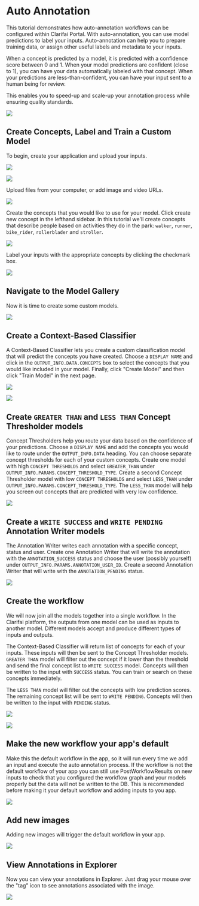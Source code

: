 # Auto Annotation

This tutorial demonstrates how auto-annotation workflows can be configured within Clarifai Portal. With auto-annotation, you can use model predictions to label your inputs. Auto-annotation can help you to prepare training data, or assign other useful labels and metadata to your inputs.

When a concept is predicted by a model, it is predicted with a confidence score between 0 and 1. When your model predictions are confident \(close to 1\), you can have your data automatically labeled with that concept. When your predictions are less-than-confident, you can have your input sent to a human being for review.

This enables you to speed-up and scale-up your annotation process while ensuring quality standards.

![](../../.gitbook/assets/auto_annotation%20%281%29.jpg)

## Create Concepts, Label and Train a Custom Model

To begin, create your application and upload your inputs.

![](../../.gitbook/assets/create_auto_annotation_demo%20%281%29%20%282%29%20%282%29%20%282%29%20%282%29%20%282%29.jpg)

![](../../.gitbook/assets/auto_annotation_app_details%20%281%29.jpg)

Upload files from your computer, or add image and video URLs.

![](../../.gitbook/assets/add_inputs_auto_demo%20%281%29%20%283%29%20%283%29%20%283%29%20%283%29%20%281%29.jpg)

Create the concepts that you would like to use for your model. Click create new concept in the lefthand sidebar. In this tutorial we'll create concepts that describe people based on activities they do in the park: `walker`, `runner`, `bike_rider`, `rollerblader` and `stroller`.

![](../../.gitbook/assets/create_concepts_auto_a%20%281%29%20%282%29%20%282%29%20%282%29%20%282%29%20%282%29.jpg)

Label your inputs with the appropriate concepts by clicking the checkmark box.

![](../../.gitbook/assets/label_inputs_aa%20%281%29%20%281%29%20%282%29%20%283%29%20%283%29%20%283%29%20%283%29.jpg)

## Navigate to the Model Gallery

Now it is time to create some custom models.

![](../../.gitbook/assets/model_gallery%20%281%29%20%283%29%20%283%29%20%282%29%20%282%29.jpg)

## Create a Context-Based Classifier

A Context-Based Classifier lets you create a custom classification model that will predict the concepts you have created. Choose a `DISPLAY NAME` and click in the `OUTPUT_INFO.DATA.CONCEPTS` box to select the concepts that you would like included in your model. Finally, click "Create Model" and then click "Train Model" in the next page.

![](../../.gitbook/assets/create_cbc_aa%20%281%29%20%282%29%20%282%29%20%282%29%20%282%29%20%282%29.jpg)

![](../../.gitbook/assets/train_cbc_aa%20%281%29%20%282%29%20%282%29%20%282%29%20%282%29%20%282%29.jpg)

## Create `GREATER THAN` and `LESS THAN` Concept Thresholder models

Concept Thresholders help you route your data based on the confidence of your predictions. Choose a `DISPLAY NAME` and add the concepts you would like to route under the `OUTPUT_INFO.DATA` heading. You can choose separate concept thresholds for each of your custom concepts. Create one model with high `CONCEPT THRESHOLDS` and select `GREATER_THAN` under `OUTPUT_INFO.PARAMS.CONCEPT_THRESHOLD_TYPE`. Create a second Concept Thresholder model with low `CONCEPT THRESHOLDS` and select `LESS_THAN` under `OUTPUT_INFO.PARAMS.CONCEPT_THRESHOLD_TYPE`. The `LESS_THAN` model will help you screen out concepts that are predicted with very low confidence.

![](../../.gitbook/assets/concept_thresholder%20%281%29.jpg)

## Create a `WRITE SUCCESS` and `WRITE PENDING` Annotation Writer models

The Annotation Writer writes each annotation with a specific concept, status and user. Create one Annotation Writer that will write the annotation with the `ANNOTATION_SUCCESS` status and choose the user \(possibly yourself\) under `OUTPUT_INFO.PARAMS.ANNOTATION_USER_ID`. Create a second Annotation Writer that will write with the `ANNOTATION_PENDING` status.

![](../../.gitbook/assets/annotation_writer%20%281%29%20%281%29%20%282%29%20%283%29%20%283%29%20%283%29%20%283%29.jpg)

## Create the workflow

We will now join all the models together into a single workflow. In the Clarifai platform, the outputs from one model can be used as inputs to another model. Different models accept and produce different types of inputs and outputs.

The Context-Based Classifier will return list of concepts for each of your inputs. These inputs will then be sent to the Concept Thresholder models. `GREATER THAN` model will filter out the concept if it lower than the threshold and send the final concept list to `WRITE SUCCESS` model. Concepts will then be written to the input with `SUCCESS` status. You can train or search on these concepts immediately.

The `LESS THAN` model will filter out the concepts with low prediction scores. The remaining concept list will be sent to `WRITE PENDING`. Concepts will then be written to the input with `PENDING` status.

![](../../.gitbook/assets/create_workflow_aa%20%281%29%20%282%29%20%282%29%20%282%29%20%282%29%20%282%29.jpg)

![](../../.gitbook/assets/connect_nodes_aa.jpg)

## Make the new workflow your app's default

Make this the default workflow in the app, so it will run every time we add an input and execute the auto annotation process. If the workflow is not the default workflow of your app you can still use PostWorkflowResults on new inputs to check that you configured the workflow graph and your models properly but the data will not be written to the DB. This is recommended before making it your default workflow and adding inputs to you app.

![](../../.gitbook/assets/set_as_default%20%281%29%20%281%29%20%282%29%20%282%29%20%282%29%20%282%29.jpg)

## Add new images

Adding new images will trigger the default workflow in your app.

![](../../.gitbook/assets/add_additional_inputs%20%281%29%20%281%29%20%282%29%20%282%29%20%282%29%20%282%29.jpg)

## View Annotations in Explorer

Now you can view your annotations in Explorer. Just drag your mouse over the "tag" icon to see annotations associated with the image.

![](../../.gitbook/assets/aa_inputs%20%281%29.jpg)

